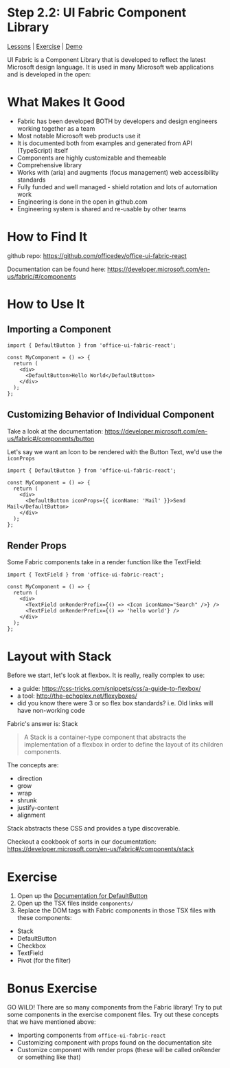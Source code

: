 # Step 2.2: UI Fabric Component Library

[Lessons](../) | [Exercise](./exercise/) | [Demo](./demo/)

UI Fabric is a Component Library that is developed to reflect the latest Microsoft design language. It is used in many Microsoft web applications and is developed in the open:

# What Makes It Good

- Fabric has been developed BOTH by developers and design engineers working together as a team
- Most notable Microsoft web products use it
- It is documented both from examples and generated from API (TypeScript) itself
- Components are highly customizable and themeable
- Comprehensive library
- Works with (aria) and augments (focus management) web accessibility standards
- Fully funded and well managed - shield rotation and lots of automation work
- Engineering is done in the open in github.com
- Engineering system is shared and re-usable by other teams

# How to Find It

github repo:
https://github.com/officedev/office-ui-fabric-react

Documentation can be found here:
https://developer.microsoft.com/en-us/fabric/#/components

# How to Use It

## Importing a Component

```tsx
import { DefaultButton } from 'office-ui-fabric-react';

const MyComponent = () => {
  return (
    <div>
      <DefaultButton>Hello World</DefaultButton>
    </div>
  );
};
```

## Customizing Behavior of Individual Component

Take a look at the documentation: https://developer.microsoft.com/en-us/fabric#/components/button

Let's say we want an Icon to be rendered with the Button Text, we'd use the `iconProps`

```tsx
import { DefaultButton } from 'office-ui-fabric-react';

const MyComponent = () => {
  return (
    <div>
      <DefaultButton iconProps={{ iconName: 'Mail' }}>Send Mail</DefaultButton>
    </div>
  );
};
```

## Render Props

Some Fabric components take in a render function like the TextField:

```tsx
import { TextField } from 'office-ui-fabric-react';

const MyComponent = () => {
  return (
    <div>
      <TextField onRenderPrefix={() => <Icon iconName="Search" />} />
      <TextField onRenderPrefix={() => 'hello world'} />
    </div>
  );
};
```

# Layout with Stack

Before we start, let's look at flexbox. It is really, really complex to use:

- a guide: https://css-tricks.com/snippets/css/a-guide-to-flexbox/
- a tool: http://the-echoplex.net/flexyboxes/
- did you know there were 3 or so flex box standards? i.e. Old links will have non-working code

Fabric's answer is: Stack

> A Stack is a container-type component that abstracts the implementation of a flexbox in order to define the layout of its children components.

The concepts are:

- direction
- grow
- wrap
- shrunk
- justify-content
- alignment

Stack abstracts these CSS and provides a type discoverable.

Checkout a cookbook of sorts in our documentation: https://developer.microsoft.com/en-us/fabric#/components/stack

# Exercise

1. Open up the [Documentation for DefaultButton](https://developer.microsoft.com/en-us/fabric/#/components/button)
2. Open up the TSX files inside `components/`
3. Replace the DOM tags with Fabric components in those TSX files with these components:

- Stack
- DefaultButton
- Checkbox
- TextField
- Pivot (for the filter)

# Bonus Exercise

GO WILD! There are so many components from the Fabric library! Try to put some components in the exercise component files. Try out these concepts that we have mentioned above:

- Importing components from `office-ui-fabric-react`
- Customizing component with props found on the documentation site
- Customize component with render props (these will be called onRender or something like that)
